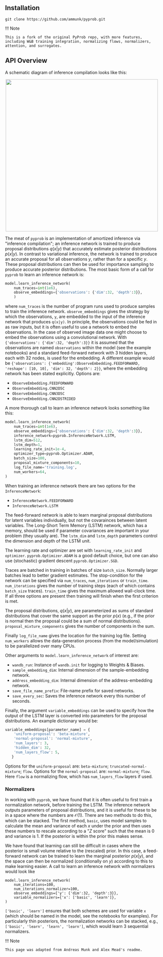 ## Installation

`git clone https://github.com/ammunk/pyprob.git`

!!! Note

    This is a fork of the original PyProb repo, with more features, including W&B training integration, normalizing flows, normalizers, attention, and surrogates.

## API Overview

A schematic diagram of inference compilation looks like this:

<div align="center">
<img height="500px" src="docs/source/_static/approach.png"></a>
</div>

The meat of `pyprob` is an implementation of amortized inference via "inference compilation"; an inference network is trained to produce proposal distributions $q(x|y)$ that accurately estimate posterior distributions $p(x|y)$. In contrast to variational inference, the network is trained to produce an accurate proposal for all observations $y$, rather than for a specific $y$. These proposal distributions can then be used for importance sampling to produce accurate posterior distributions. The most basic form of a call for `pyprob` to learn an inference network is:

```python
model.learn_inference_network(
    num_traces=int(1e6),
    observe_embeddings={'observations': {'dim':32, 'depth':3}},
    )
```

where `num_traces` is the number of program runs used to produce samples to train the inference network. `observe_embeddings` gives the strategy by which the observations, `y`, are embedded to the input of the inference network that produces `q(x|y)`. In principle, the observations could be fed in as raw inputs, but it is often useful to use a network to embed the observations. In the case of observed image data one might choose to embed the observations using a convolutional network. With `{'observations': {'dim':32, 'depth':3}}` it is assumed that the observations are named `observations` within the model (see the example notebooks) and a standard feed-forward network with 3 hidden layers, each with 32 nodes, is used for the embedding. A different example would be `{'observations': {'embedding':ObserveEmbedding.FEEDFORWARD, 'reshape': [10, 10], 'dim': 32, 'depth': 2}}`, where the embedding network has been stated explicitly. Options are: 
- `ObserveEmbedding.FEEDFORWARD`
- `ObserveEmbedding.CNN2D5C`
- `ObserveEmbedding.CNN3D5C`
- `ObserveEmbedding.CNN2DSTRIDED`

A more thorough call to learn an inference network looks something like this:

```python
model.learn_inference_network(
    num_traces=int(1e6),
    observe_embeddings={'observations': {'dim':32, 'depth':3}},
    inference_network=pyprob.InferenceNetwork.LSTM,
    lstm_dim=512,
    lstm_depth=1,
    learning_rate_init=1e-4,
    optimizer_type=pyprob.Optimizer.ADAM,
    batch_size=100,
    proposal_mixture_components=10,
    log_file_name='training.log',
    num_workers=64,
)
```


When training an inference network there are two options for the `InferenceNetwork`: 
- `InferenceNetwork.FEEDFORWARD`
- `InferenceNetwork.LSTM`

The feed-forward network is able to learn marginal proposal distributions for latent variables individually, but not the covarainces between latent variables. The Long-Short Term Memory (LSTM) network, which has a memory, should be used if parameter covariances are important in your problem (they usually are). The `lstm_dim` and `lstm_depth` parameters control the dimension and depth of the LSTM unit.

The learning rate and optimizer are set with `learning_rate_init` and `optimizer`. `pyprob.Optimizer.ADAM` is a good default choice, but one can also use (stochastic) gradient descent `pyprob.Optimizer.SGD`.

Traces are batched in training in batches of size `batch_size`. Normally larger batches lead to better gradient estimates. The stop-condition for the network can be specified via `num_traces`, `num_iterations` or `train_time`. `num_iterations` gives the number of training steps (each of which contains `batch_size` traces). `train_time` gives the maximum allowed wall-clock time. If all three options are present then training will finish when the first criterion is met.

The proposal distributions, $q(x|y)$, are parameterized as sums of standard distributions that cover the same support as the prior $p(x)$ (e.g., if the prior is normal then the proposal could be a sum of normal distributions). `proposal_mixture_components` gives the number of components in the sum. 

Finally `log_file_name` gives the location for the training log file. Setting `num_workers` allows the data-generation process (from the model/simulation) to be parallelized over many CPUs.

Other arguments to `model.learn_inference_network` of interest are:
- `wandb_run`: Instance of `wandb.init` for logging to Weights & Biases.
- `sample_embedding_dim`: Internal dimension of the sample-embedding network.
- `address_embedding_dim`: Internal dimension of the address-embedding network.
- `save_file_name_prefix`: File-name prefix for saved networks.
- `save_every_sec`: Saves the inference network every this number of seconds.

Finally, the argument `variable_embeddings` can be used to specify how the output of the LSTM layer is converted into parameters for the proposal distributions. An example dictionary would be:

```python
variable_embeddings[parameter_name] = {
    'uniform-proposal': 'beta-mixture',
    'normal-proposal': 'normal-mixture',
    'num_layers': 3, 
    'hidden_dim': 32,
    'num_layers_flow': 5, 
   } 
```

Options for the `uniform-proposal` are: `beta-mixture`; `truncated-normal-mixture`; `flow`. Options for the `normal-proposal` are: `normal-mixture`; `flow`. Here `flow` is a normalizing flow, which has `num_layers_flow` layers if used.

### Normalizers

In working with `pyprob`, we have found that it is often useful to first train a normalization network, before training the LSTM. The inference network outputs parameters of proposal distributions, and it is useful for these to be in a space where the numbers are $\mathcal{O}(1)$. There are two methods to do this, which can be stacked. The first method, `basic`, uses model samples to calculate the mean and variance of each $x$ under the prior and then uses these numbers to rescale according to a "$Z$ score" such that the mean is $0$ and variance is $1$. If the posterior is within the prior this makes sense.

We have found that learning can still be difficult in cases where the posterior is small volume relative to the (rescaled) prior. In this case, a feed-forward network can be trained to learn the marginal posterior $p(x|y)$, and the space can then be normalized (conditionally on $y$) according to this to make learning easier. A call to learn an inference network with normalizers would look like
```
model.learn_inference_network(
    num_iterations=100,
    num_iterations_normalizer=100,
    observe_embeddings={'y': {'dim':32, 'depth':3}},
    variable_normalizers={'x': ['basic', 'learn']},
)
```
`['basic', 'learn']` ensures that both schemes are used for variable `x` (which should be named in the model, see the notebooks for examples). For particularly thin posteriors, the normalization networks can be stacked, e.g., `['basic', 'learn', 'learn', 'learn']`, which would learn 3 sequential normalizers.


!!! Note

    This page was adapted from Andreas Munk and Alex Mead's readme.
